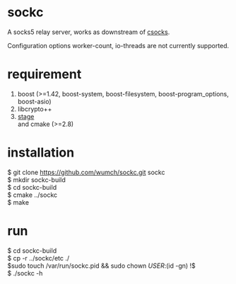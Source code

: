 # sockc

A socks5 relay server, works as downstream of [csocks](https://github.com/wumch/csocks).

Configuration options worker-count, io-threads are not currently supported.

# requirement
1. boost (>=1.42, boost-system, boost-filesystem, boost-program_options, boost-asio)  
2. libcrypto++  
3. [stage](https://github.com/wumch/stage)  
and cmake (>=2.8)  

# installation
$ git clone https://github.com/wumch/sockc.git sockc  
$ mkdir sockc-build  
$ cd sockc-build  
$ cmake ../sockc  
$ make  

# run
$ cd sockc-build  
$ cp -r ../sockc/etc ./  
$sudo touch /var/run/sockc.pid && sudo chown ${USER}:$(id -gn) !$  
$ ./sockc -h  
